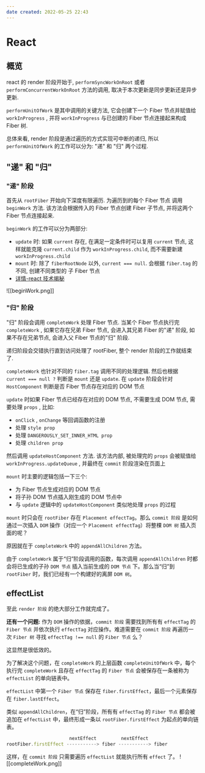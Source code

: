 ```yaml
---
date created: 2022-05-25 22:43
---
```


# React

## 概览

react 的 render 阶段开始于, `performSyncWorkOnRoot` 或者 `performConcurrentWorkOnRoot` 方法的调用, 取决于本次更新是同步更新还是异步更新.

`performUnitOfWork` 是其中调用的关键方法, 它会创建下一个 Fiber 节点并赋值给 `workInProgress` , 并将 `workInProgress` 与已创建的 Fiber 节点连接起来构成 Fiber 树.

总体来看, render 阶段是通过遍历的方式实现可中断的递归, 所以 `performUnitOfWork` 的工作可以分为: "递" 和 "归" 两个过程.

## "递" 和 "归"

### "递" 阶段

首先从 `rootFiber` 开始向下深度有限遍历. 为遍历到的每个 Fiber 节点 调用 `beginWork` 方法. 该方法会根据传入的 Fiber 节点创建 Fiber 子节点, 并将这两个 Fiber 节点连接起来.

`beginWork` 的工作可以分为两部分:

- `update` 时: 如果 `current` 存在, 在满足一定条件时可以复用 `current` 节点, 这样就能克隆 `current.child` 作为 `workInProgress.child`, 而不需要新建 `workInProgress.child`
- `mount` 时: 除了 `fiberRootNode` 以外, `current === null`. 会根据 `fiber.tag` 的不同, 创建不同类型的 子 Fiber 节点
- [详情-react 技术揭秘](https://react.iamkasong.com/process/beginWork.html#%E6%96%B9%E6%B3%95%E6%A6%82%E8%A7%88)

![[beginWork.png]]

### "归" 阶段

"归" 阶段会调用 `completeWork` 处理 Fiber 节点. 当某个 Fiber 节点执行完 `completeWork` , 如果它存在兄弟 Fiber 节点, 会进入其兄弟 Fiber 的"递" 阶段, 如果不存在兄弟节点, 会进入父 Fiber 节点的"归" 阶段.

递归阶段会交错执行直到访问处理了 rootFiber, 整个 render 阶段的工作就结束了.

`completeWork` 也针对不同的 `fiber.tag` 调用不同的处理逻辑. 然后也根据 `current === null ?` 判断是 `mount` 还是 `update`. 在 `update` 阶段会针对 `HostComponent` 判断是否 Fiber 节点存在对应的 DOM 节点

`update` 时如果 Fiber 节点已经存在对应的 DOM 节点, 不需要生成 DOM 节点, 需要处理 `props` , 比如:

- `onClick` , `onChange` 等回调函数的注册
- 处理 `style prop`
- 处理 `DANGEROUSLY_SET_INNER_HTML prop`
- 处理 `children prop`

然后调用 `updateHostComponent` 方法. 该方法内部, 被处理完的 `props` 会被赋值给 `workInProgress.updateQueue` , 并最终在 `commit` 阶段渲染在页面上

`mount` 时主要的逻辑包括一下三个:

- 为 Fiber 节点生成对应的 DOM 节点
- 将子孙 DOM 节点插入刚生成的 DOM 节点中
- 与 `update` 逻辑中的 `updateHostComponent` 类似地处理 `props` 的过程

`mount` 时只会在 `rootFiber` 存在 `Placement effectTag`。那么 `commit 阶段` 是如何通过一次插入 `DOM` 操作（对应一个 `Placement effectTag`）将整棵 `DOM 树` 插入页面的呢？

原因就在于 `completeWork` 中的 `appendAllChildren` 方法。

由于 `completeWork` 属于“归”阶段调用的函数，每次调用 `appendAllChildren` 时都会将已生成的子孙 `DOM 节点` 插入当前生成的 `DOM 节点` 下。那么当“归”到 `rootFiber` 时，我们已经有一个构建好的离屏 `DOM 树`。

## effectList

至此 `render 阶段` 的绝大部分工作就完成了。

**还有一个问题:** 作为 `DOM` 操作的依据，`commit 阶段` 需要找到所有有 `effectTag` 的 `Fiber 节点` 并依次执行 `effectTag` 对应操作。难道需要在 `commit 阶段` 再遍历一次 `Fiber 树` 寻找 `effectTag !== null` 的 `Fiber 节点` 么？

这显然是很低效的。

为了解决这个问题，在 `completeWork` 的上层函数 `completeUnitOfWork` 中，每个执行完 `completeWork` 且存在 `effectTag` 的 `Fiber 节点` 会被保存在一条被称为 `effectList` 的单向链表中。

`effectList` 中第一个 `Fiber 节点` 保存在 `fiber.firstEffect`，最后一个元素保存在 `fiber.lastEffect`。

类似 `appendAllChildren`，在“归”阶段，所有有 `effectTag` 的 `Fiber 节点` 都会被追加在 `effectList` 中，最终形成一条以 `rootFiber.firstEffect` 为起点的单向链表。

```jsx
                       nextEffect         nextEffect
rootFiber.firstEffect -----------> fiber -----------> fiber
```

这样，在 `commit 阶段` 只需要遍历 `effectList` 就能执行所有 `effect` 了。
![[completeWork.png]]
